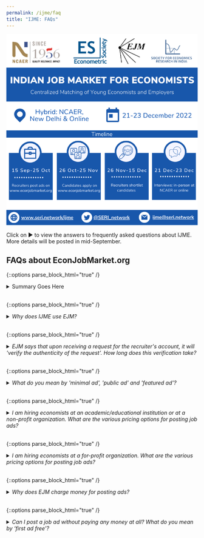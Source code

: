 ```yaml
---
permalink: /ijme/faq
title: "IJME: FAQs"
---
```


![IJME](/assets/images/ijme_2022_info1_750x750.png)

Click on ▶ to view the answers to frequently asked questions about IJME. More details will be posted in mid-September. 

## FAQs about EconJobMarket.org

{::options parse_block_html="true" /}
<details><summary markdown="span">Summary Goes Here</summary>
### Header
* option 1
* option 2
* option 3
</details>&nbsp;

{::options parse_block_html="true" /}
<details><summary markdown="span"><em>Why does IJME use EJM?</em></summary>
EJM offers one of the best job market platforms that is tailored for hiring PhD economists. The American and European job markets have also been using EJM as a centralized portal. EJM is easy to use and ads posted on the website have the following attractive features:  
1. No limit on the length of advertisement text.  
1. Ads may start as early as the day after they are created (at no extra charge).  
1. Ads can be posted for up to one year.  
1. Free use of application rating & evaluation system (for applications collected on EJM).  
1. Free use of an interview-scheduling system (whether or not applications are collected on EJM).  
</details>&nbsp;

{::options parse_block_html="true" /}
<details><summary markdown="span"><em>EJM says that upon receiving a request for the recruiter's account, it will 'verify the authenticity of the request'. How long does this verification take?</em></summary>
EJM verifies recruiters usually within one day.
</details>&nbsp;

{::options parse_block_html="true" /}
<details><summary markdown="span"><em>What do you mean by 'minimal ad', 'public ad' and 'featured ad'? </em></summary>
* Minimal ads are displayed only to logged-in users.
* Public ads are displayed to users even if they are not logged in.
* Featured ads have a prominent display on EJM’s home page.
</details>&nbsp;

{::options parse_block_html="true" /}
<details><summary markdown="span"><em>I am hiring economists at an academic/educational institution or at a non-profit organization. What are the various pricing options for posting job ads?</em></summary>
As an academic or educational institution, you can choose between three options:  
1. Minimal ad: Free.  
1. Public ad with services: First ad free. Subsequent ad $340 ($306 if paid by credit card).  
1. Featured ad: The first ad is $300 ($270 if paid by credit card). Subsequent ad $600 ($540 if paid by credit card).  
</details>&nbsp;

{::options parse_block_html="true" /}
<details><summary markdown="span"><em>I am hiring economists at a for-profit organization. What are the various pricing options for posting job ads?</em></summary>
As an academic or educational institution, you can choose between three options:  
1. Minimal ad: The first ad is free. Subsequent ad $370 ($333 if paid by credit card).  
1. Public ad with services: First ad free. Subsequent ad $600 ($540 if paid by credit card).  
1. Featured ad: The first ad is $600 ($540 if paid by credit card).  Subsequent ad $1,200 ($1,080 if paid by credit card).  
</details>&nbsp;

{::options parse_block_html="true" /}
<details><summary markdown="span"><em>Why does EJM charge money for posting ads?</em></summary>
EJM is a non-profit charity and only charges bare minimum fees to cover the costs of operating its website. There is no registration fee for recruiters (or anyone else) to use the site, just a fee to post certain types of ads.  Note that the minimal ad option - which has all the essential features - is free for all academic and non-profit organizations.
</details>&nbsp;

{::options parse_block_html="true" /}
<details><summary markdown="span"><em>Can I post a job ad without paying any money at all? What do you mean by ‘first ad free’?</em></summary>
Yes, this is possible with a minimal ad. First ad free means that none of the first-time recruiters will be charged if this is the first time using EJM and posting an ad. 
</details>&nbsp;

